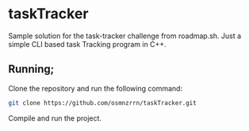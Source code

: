 # taskTracker
Sample solution for the task-tracker challenge from roadmap.sh. Just a simple CLI based task Tracking program in C++.

## Running;

Clone the repository and run the following command:

```bash
git clone https://github.com/osmnzrrn/taskTracker.git
```

Compile and run the project.
